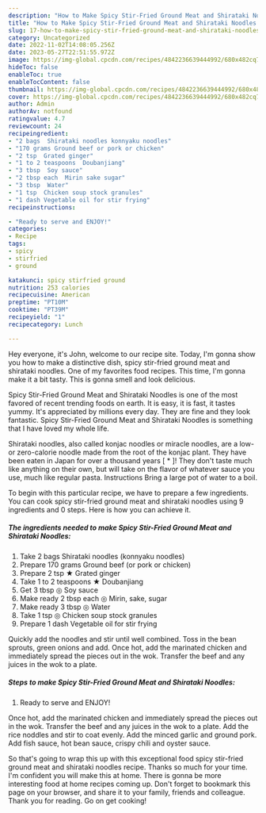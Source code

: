 ```yaml
---
description: "How to Make Spicy Stir-Fried Ground Meat and Shirataki Noodles yang Delicious"
title: "How to Make Spicy Stir-Fried Ground Meat and Shirataki Noodles yang Delicious"
slug: 17-how-to-make-spicy-stir-fried-ground-meat-and-shirataki-noodles-yang-delicious
category: Uncategorized
date: 2022-11-02T14:08:05.256Z
date: 2023-05-27T22:51:55.972Z
image: https://img-global.cpcdn.com/recipes/4842236639444992/680x482cq70/spicy-stir-fried-ground-meat-and-shirataki-noodles-recipe-main-photo.jpg
hideToc: false
enableToc: true
enableTocContent: false
thumbnail: https://img-global.cpcdn.com/recipes/4842236639444992/680x482cq70/spicy-stir-fried-ground-meat-and-shirataki-noodles-recipe-main-photo.jpg
cover: https://img-global.cpcdn.com/recipes/4842236639444992/680x482cq70/spicy-stir-fried-ground-meat-and-shirataki-noodles-recipe-main-photo.jpg
author: Admin
authorAv: notfound
ratingvalue: 4.7
reviewcount: 24
recipeingredient:
- "2 bags  Shirataki noodles konnyaku noodles"
- "170 grams Ground beef or pork or chicken"
- "2 tsp  Grated ginger"
- "1 to 2 teaspoons  Doubanjiang"
- "3 tbsp  Soy sauce"
- "2 tbsp each  Mirin sake sugar"
- "3 tbsp  Water"
- "1 tsp  Chicken soup stock granules"
- "1 dash Vegetable oil for stir frying"
recipeinstructions:

- "Ready to serve and ENJOY!"
categories:
- Recipe
tags:
- spicy
- stirfried
- ground

katakunci: spicy stirfried ground 
nutrition: 253 calories
recipecuisine: American
preptime: "PT10M"
cooktime: "PT39M"
recipeyield: "1"
recipecategory: Lunch

---
```



Hey everyone, it's John, welcome to our recipe site. Today, I'm gonna show you how to make a distinctive dish, spicy stir-fried ground meat and shirataki noodles. One of my favorites food recipes. This time, I'm gonna make it a bit tasty. This is gonna smell and look delicious.

Spicy Stir-Fried Ground Meat and Shirataki Noodles is one of the most favored of recent trending foods on earth. It is easy, it is fast, it tastes yummy. It's appreciated by millions every day. They are fine and they look fantastic. Spicy Stir-Fried Ground Meat and Shirataki Noodles is something that I have loved my whole life.

Shirataki noodles, also called konjac noodles or miracle noodles, are a low- or zero-calorie noodle made from the root of the konjac plant. They have been eaten in Japan for over a thousand years [ * ]! They don&#39;t taste much like anything on their own, but will take on the flavor of whatever sauce you use, much like regular pasta. Instructions Bring a large pot of water to a boil.


To begin with this particular recipe, we have to prepare a few ingredients. You can cook spicy stir-fried ground meat and shirataki noodles using 9 ingredients and 0 steps. Here is how you can achieve it.

<!--inarticleads1-->

##### The ingredients needed to make Spicy Stir-Fried Ground Meat and Shirataki Noodles:

1. Take 2 bags  Shirataki noodles (konnyaku noodles)
1. Prepare 170 grams Ground beef (or pork or chicken)
1. Prepare 2 tsp ★ Grated ginger
1. Take 1 to 2 teaspoons ★ Doubanjiang
1. Get 3 tbsp ◎ Soy sauce
1. Make ready 2 tbsp each ◎ Mirin, sake, sugar
1. Make ready 3 tbsp ◎ Water
1. Take 1 tsp ◎ Chicken soup stock granules
1. Prepare 1 dash Vegetable oil for stir frying


Quickly add the noodles and stir until well combined. Toss in the bean sprouts, green onions and add. Once hot, add the marinated chicken and immediately spread the pieces out in the wok. Transfer the beef and any juices in the wok to a plate. 

<!--inarticleads2-->

##### Steps to make Spicy Stir-Fried Ground Meat and Shirataki Noodles:


1. Ready to serve and ENJOY!

Once hot, add the marinated chicken and immediately spread the pieces out in the wok. Transfer the beef and any juices in the wok to a plate. Add the rice noddles and stir to coat evenly. Add the minced garlic and ground pork. Add fish sauce, hot bean sauce, crispy chili and oyster sauce. 

So that's going to wrap this up with this exceptional food spicy stir-fried ground meat and shirataki noodles recipe. Thanks so much for your time. I'm confident you will make this at home. There is gonna be more interesting food at home recipes coming up. Don't forget to bookmark this page on your browser, and share it to your family, friends and colleague. Thank you for reading. Go on get cooking!

